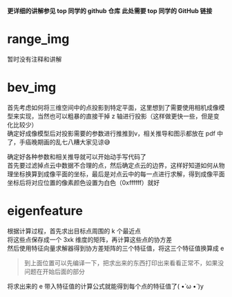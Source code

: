 **更详细的讲解参见 top 同学的 github 仓库**
**此处需要 top 同学的 GitHub 链接**

# range_img
暂时没有注释和讲解

# bev_img
首先考虑如何将三维空间中的点投影到特定平面，这里想到了需要使用相机成像模型来实现，当然也可以粗暴的直接干掉 z 轴进行投影（这样做更快一些，但是变化比较少）  
确定好成像模型后对投影需要的参数进行推推到v，相关推导和图示都放在 pdf 中了，手癌晚期画的乱七八糟大家见谅😅  

确定好各种参数和相关推导就可以开始动手写代码了  
首先要过滤掉点云中数据不合理的点，然后确定点云的边界，这样好知道如何从物理坐标换算到成像平面的坐标，最后是对点云中的每一点进行求解，得到成像平面坐标后将对应位置的像素颜色设置为白色（0xffffff）就好

# eigenfeature
根据计算过程，首先求出目标点周围的 k 个最近点  
将这些点保存成一个 3xk 维度的矩阵，再计算这些点的协方差  
然后使用特征向量求解器得到协方差矩阵的三个特征值，将这三个特征值换算成 e  

> 到上面位置可以先编译一下，把求出来的东西打印出来看看正常不，如果没问题在开始后面的部分  

将求出来的 e 带入特征值的计算公式就能得到每个点的特征值了( •̀ ω •́ )y